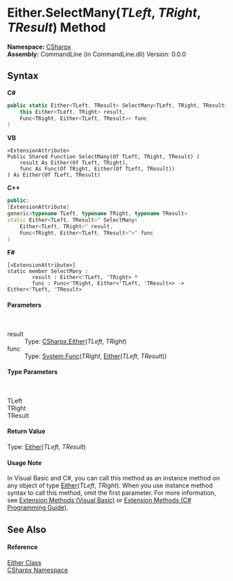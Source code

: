 # Either.SelectMany(*TLeft*, *TRight*, *TResult*) Method 
 

**Namespace:**&nbsp;<a href="N_CSharpx">CSharpx</a><br />**Assembly:**&nbsp;CommandLine (in CommandLine.dll) Version: 0.0.0

## Syntax

**C#**<br />
``` C#
public static Either<TLeft, TResult> SelectMany<TLeft, TRight, TResult>(
	this Either<TLeft, TRight> result,
	Func<TRight, Either<TLeft, TResult>> func
)

```

**VB**<br />
``` VB
<ExtensionAttribute>
Public Shared Function SelectMany(Of TLeft, TRight, TResult) ( 
	result As Either(Of TLeft, TRight),
	func As Func(Of TRight, Either(Of TLeft, TResult))
) As Either(Of TLeft, TResult)
```

**C++**<br />
``` C++
public:
[ExtensionAttribute]
generic<typename TLeft, typename TRight, typename TResult>
static Either<TLeft, TResult>^ SelectMany(
	Either<TLeft, TRight>^ result, 
	Func<TRight, Either<TLeft, TResult>^>^ func
)
```

**F#**<br />
``` F#
[<ExtensionAttribute>]
static member SelectMany : 
        result : Either<'TLeft, 'TRight> * 
        func : Func<'TRight, Either<'TLeft, 'TResult>> -> Either<'TLeft, 'TResult> 

```


#### Parameters
&nbsp;<dl><dt>result</dt><dd>Type: <a href="T_CSharpx_Either_2">CSharpx.Either</a>(*TLeft*, *TRight*)<br /></dd><dt>func</dt><dd>Type: <a href="https://docs.microsoft.com/dotnet/api/system.func-2" target="_blank">System.Func</a>(*TRight*, <a href="T_CSharpx_Either_2">Either</a>(*TLeft*, *TResult*))<br /></dd></dl>

#### Type Parameters
&nbsp;<dl><dt>TLeft</dt><dd /><dt>TRight</dt><dd /><dt>TResult</dt><dd /></dl>

#### Return Value
Type: <a href="T_CSharpx_Either_2">Either</a>(*TLeft*, *TResult*)

#### Usage Note
In Visual Basic and C#, you can call this method as an instance method on any object of type <a href="T_CSharpx_Either_2">Either</a>(*TLeft*, *TRight*). When you use instance method syntax to call this method, omit the first parameter. For more information, see <a href="https://docs.microsoft.com/dotnet/visual-basic/programming-guide/language-features/procedures/extension-methods">Extension Methods (Visual Basic)</a> or <a href="https://docs.microsoft.com/dotnet/csharp/programming-guide/classes-and-structs/extension-methods">Extension Methods (C# Programming Guide)</a>.

## See Also


#### Reference
<a href="T_CSharpx_Either">Either Class</a><br /><a href="N_CSharpx">CSharpx Namespace</a><br />